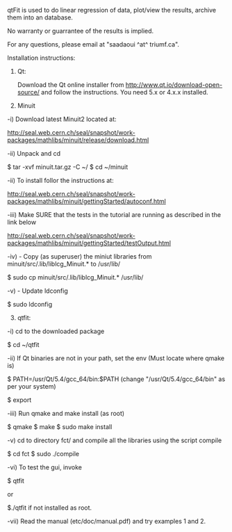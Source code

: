 qtFit is used to do linear regression of data, plot/view the results, archive them into an database.

No warranty or guarrantee of the results is implied.

For any questions, please email at "saadaoui ^at^ triumf.ca".

Installation instructions:

1) Qt:

    Download the Qt online installer from http://www.qt.io/download-open-source/ and follow the instructions. You need 5.x or 4.x.x installed.

2) Minuit

-i) Download latest Minuit2 located at:

  http://seal.web.cern.ch/seal/snapshot/work-packages/mathlibs/minuit/release/download.html

-ii) Unpack and cd

  $ tar -xvf minuit.tar.gz -C ~/
  $ cd ~/minuit

-ii) To install follor the instructions at:

  http://seal.web.cern.ch/seal/snapshot/work-packages/mathlibs/minuit/gettingStarted/autoconf.html

-iii) Make SURE that the tests in the tutorial are running as described in the link below

  http://seal.web.cern.ch/seal/snapshot/work-packages/mathlibs/minuit/gettingStarted/testOutput.html

-iv) - Copy (as superuser) the miniut libraries from minuit/src/.lib/liblcg_Minuit.* to /usr/lib/

  $ sudo cp minuit/src/.lib/liblcg_Minuit.* /usr/lib/

-v) - Update ldconfig

  $ sudo ldconfig


3) qtfit:

-i) cd to the downloaded package

$ cd ~/qtfit

-ii) If Qt binaries are not in your path, set the env (Must locate where qmake is)

$ PATH=/usr/Qt/5.4/gcc_64/bin:$PATH  (change "/usr/Qt/5.4/gcc_64/bin" as per your system)

$ export

-iii) Run qmake and make install (as root)

$ qmake
$ make
$ sudo make install

-v) cd to directory fct/ and compile all the libraries using the script compile

$ cd fct
$ sudo ./compile

-vi) To test the gui, invoke

$ qtfit

or

$./qtfit if not installed as root.

-vii) Read the manual (etc/doc/manual.pdf) and try examples 1 and 2.
